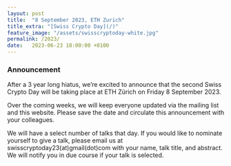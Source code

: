 ```yaml
---
layout: post
title:  "8 September 2023, ETH Zurich"
title_extra: "[Swiss Crypto Day](/)"
feature_image: "/assets/swisscryptoday-white.jpg"
permalink: /2023/
date:   2023-06-23 18:00:00 +0100
---
```



### Announcement

After a 3 year long hiatus, we’re excited to announce that the second Swiss Crypto Day will be taking place at ETH Zürich on Friday 8 September 2023.

Over the coming weeks, we will keep everyone updated via the mailing list and this website. Please save the date and circulate this announcement with your colleagues.

We will have a select number of talks that day. If you would like to nominate yourself to give a talk, please email us at swisscryptoday23(at)gmail(dot)com with your name, talk title, and abstract. We will notify you in due course if your talk is selected.
